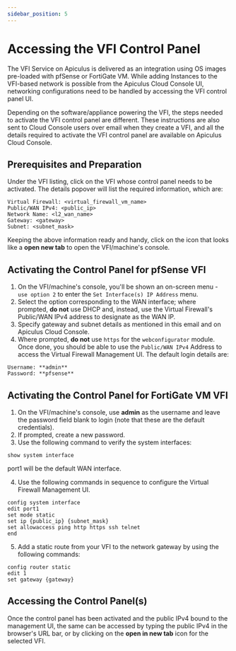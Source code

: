 ```yaml
---
sidebar_position: 5
---
```

# Accessing the VFI Control Panel

The VFI Service on Apiculus is delivered as an integration using OS images pre-loaded with pfSense or FortiGate VM. While adding Instances to the VFI-based network is possible from the Apiculus Cloud Console UI, networking configurations need to be handled by accessing the VFI control panel UI.

Depending on the software/appliance powering the VFI, the steps needed to activate the VFI control panel are different. These instructions are also sent to Cloud Console users over email when they create a VFI, and all the details required to activate the VFI control panel are available on Apiculus Cloud Console.

## Prerequisites and Preparation

Under the VFI listing, click on the VFI whose control panel needs to be activated. The details popover will list the required information, which are:

```
Virtual Firewall: <virtual_firewall_vm_name>
Public/WAN IPv4: <public_ip>
Network Name: <l2_wan_name>
Gateway: <gateway>
Subnet: <subnet_mask>
```

Keeping the above information ready and handy, click on the icon that looks like a **open new tab** to open the VFI/machine's console.

## Activating the Control Panel for pfSense VFI

1. On the VFI/machine's console, you'll be shown an on-screen menu - `use option 2` to enter the `Set Interface(s) IP Address` menu.
2. Select the option corresponding to the WAN interface; where prompted, **do not** use DHCP and, instead, use the Virtual Firewall's Public/WAN IPv4 address to designate as the WAN IP.
3. Specify gateway and subnet details as mentioned in this email and on Apiculus Cloud Console.
4. Where prompted, **do not** use `https` for the `webconfigurator` module. Once done, you should be able to use the `Public/WAN IPv4` Address to access the Virtual Firewall Management UI. The default login details are:
```
Username: **admin**
Password: **pfsense**
```


## Activating the Control Panel for FortiGate VM VFI

1. On the VFI/machine's console, use **admin** as the username and leave the password field blank to login (note that these are the default credentials).
2. If prompted, create a new password.
3. Use the following command to verify the system interfaces:

```
show system interface
```

port1 will be the default WAN interface.

4. Use the following commands in sequence to configure the Virtual Firewall Management UI.

```
config system interface  
edit port1  
set mode static  
set ip {public_ip} {subnet_mask}  
set allowaccess ping http https ssh telnet  
end
```


5. Add a static route from your VFI to the network gateway by using the following commands:
```
config router static  
edit 1  
set gateway {gateway}
```


## Accessing the Control Panel(s)

Once the control panel has been activated and the public IPv4 bound to the management UI, the same can be accessed by typing the public IPv4 in the browser's URL bar, or by clicking on the **open in new tab** icon for the selected VFI.